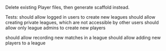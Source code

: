 Delete existing Player files, then generate scaffold instead.

Tests:
should allow logged in users to create new leagues
should allow creating private leagues, which are not accessible by other users
should allow only league admins to create new players

should allow recording new matches in a league
should allow adding new players to a league
